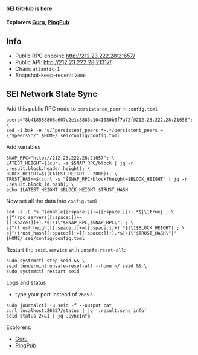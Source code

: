 #### SEI GitHub is [here](https://github.com/sei-protocol)
#### Explorers [Guru](https://sei.explorers.guru/), [PingPub](https://testnet.explorer.testnet.run/sei-network)

## Info
- Public RPC enpoint: http://212.23.222.28:21657/
- Public API: http://212.23.222.28:21317/
- Chain: `atlantic-1`
- Snapshot-keep-recent: `2000`

## SEI Network State Sync
Add this public RPC node to `persistance_peer` in `config.toml`
```
peers="8b418588806a607c2e1c8883c1041080b0f7a72f@212.23.222.28:21656"; \
sed -i.bak -e "s/^persistent_peers *=.*/persistent_peers = \"$peers\"/" $HOME/.sei/config/config.toml
```
Add variables
```
SNAP_RPC="http://212.23.222.28:21657"; \
LATEST_HEIGHT=$(curl -s $SNAP_RPC/block | jq -r .result.block.header.height); \
BLOCK_HEIGHT=$((LATEST_HEIGHT - 2000)); \
TRUST_HASH=$(curl -s "$SNAP_RPC/block?height=$BLOCK_HEIGHT" | jq -r .result.block_id.hash); \
echo $LATEST_HEIGHT $BLOCK_HEIGHT $TRUST_HASH
```
Now set all the data into `config.toml`
```
sed -i -E "s|^(enable[[:space:]]+=[[:space:]]+).*$|\1true| ; \
s|^(rpc_servers[[:space:]]+=[[:space:]]+).*$|\1\"$SNAP_RPC,$SNAP_RPC\"| ; \
s|^(trust_height[[:space:]]+=[[:space:]]+).*$|\1$BLOCK_HEIGHT| ; \
s|^(trust_hash[[:space:]]+=[[:space:]]+).*$|\1\"$TRUST_HASH\"|" $HOME/.sei/config/config.toml
```
Restart the `seid.service` with `unsafe-reset-all`:
```
sudo systemctl stop seid && \
seid tendermint unsafe-reset-all --home ~/.seid && \
sudo systemctl restart seid
```
Logs and status
- type your port instead of `26657`
```
sudo journalctl -u seid -f --output cat
curl localhost:26657/status | jq '.result.sync_info'
seid status 2>&1 | jq .SyncInfo
```
Explorers:
- [Guru](https://sei.explorers.guru/)
- [PingPub](https://testnet.explorer.testnet.run/sei-network)
